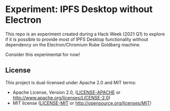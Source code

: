 # Experiment: IPFS Desktop without Electron

This repo is an experiment created during a Hack Week (2021 Q1)
to explore if it is possible to provide most of IPFS Desktop functionality
without dependency on the Electron/Chromium Rube Goldberg machine.

Consider this experimental for now!

## License

This project is dual-licensed under Apache 2.0 and MIT terms:

- Apache License, Version 2.0, ([LICENSE-APACHE](https://github.com/ipfs-shipyard/go-ipfs-desktop/blob/master/LICENSE-APACHE) or http://www.apache.org/licenses/LICENSE-2.0)
- MIT license ([LICENSE-MIT](https://github.com/ipfs-shipyard/go-ipfs-desktop/blob/master/LICENSE-MIT) or http://opensource.org/licenses/MIT)
